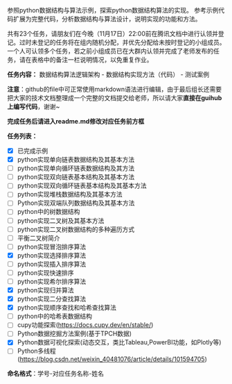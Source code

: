 参照python数据结构与算法示例，探索python数据结构算法的实现。 参考示例代码扩展为完整代码，分析数据结构与算法设计，说明实现的功能和方法。

共有23个任务，请朋友们在今晚（11月17日）22:00前在腾讯文档中进行认领并登记。过时未登记的任务将在组内随机分配，并优先分配给未按时登记的小组成员。一个人可认领多个任务，若之前小组成员已在大群内认领并完成了老师发布的任务，请在表格中的备注一栏说明情况，以免重复作业。

**任务内容：** 数据结构算法逻辑架构 - 数据结构实现方法（代码） - 测试案例

**注意**：github的file中可正常使用markdown语法进行编辑，由于最后组长还需要把大家的技术文档整理成一个完整的文档提交给老师，所以请大家**直接在guihub上编写代码**，谢谢~

**完成任务后请进入readme.md修改对应任务前方框**

**任务列表：**  
- [x] 已完成示例
- [x] python实现单向链表数据结构及其基本方法  
- [ ] python实现单向循环链表数据结构及其方法  
- [ ] python实现双向链表基本结构及其基本方法  
- [ ] python实现双向循环链表基本结构及其基本方法  
- [ ] python实现堆栈数据结构及其基本方法  
- [ ] Python实现双端队列数据结构及其基本方法  
- [ ] python中的树数据结构  
- [ ] python实现二叉树及其基本方法  
- [ ] python实现二叉树数据结构的多种遍历方式  
- [ ] 平衡二叉树简介  
- [ ] python实现冒泡排序算法  
- [x] python实现选择排序算法  
- [ ] python实现插入排序算法  
- [ ] python实现快速排序  
- [ ] python实现希尔排序算法  
- [x] python实现归并算法  
- [x] python实现二分查找算法  
- [x] python实现顺序查找和哈希查找算法  
- [ ] python中的哈希表数据结构  
- [ ] cupy功能探索(https://docs.cupy.dev/en/stable/)  
- [ ] Python数据挖掘方法案例(基于TPCH数据)  
- [x] Python数据可视化探索(动态交互，类比Tableau,PowerBI功能，如Plotly等)  
- [ ] Python多线程(https://blog.csdn.net/weixin_40481076/article/details/101594705)  

**命名格式**：学号-对应任务名称-姓名

